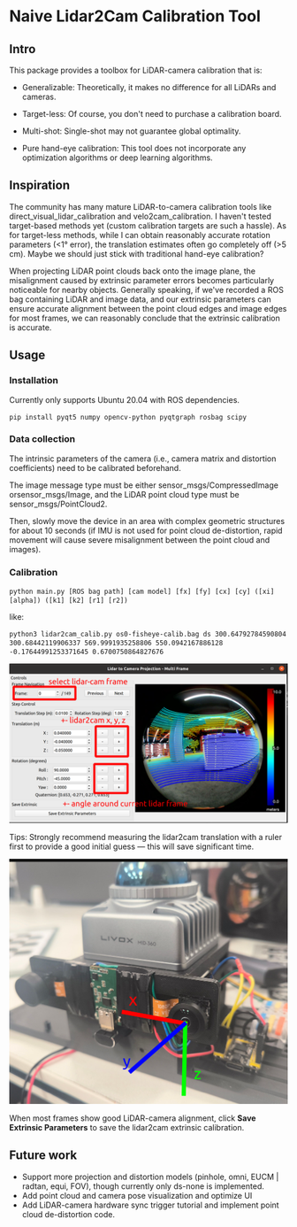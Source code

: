 # Naive Lidar2Cam Calibration Tool

## Intro

This package provides a toolbox for LiDAR-camera calibration that is:

- Generalizable: Theoretically, it makes no difference for all LiDARs and cameras.

- Target-less: Of course, you don't need to purchase a calibration board.

- Multi-shot: Single-shot may not guarantee global optimality.

- Pure hand-eye calibration: This tool does not incorporate any optimization algorithms or deep learning algorithms.

## Inspiration

The community has many mature LiDAR-to-camera calibration tools like direct_visual_lidar_calibration and velo2cam_calibration. I haven't tested target-based methods yet (custom calibration targets are such a hassle). As for target-less methods, while I can obtain reasonably accurate rotation parameters (<1° error), the translation estimates often go completely off (>5 cm). Maybe we should just stick with traditional hand-eye calibration?

When projecting LiDAR point clouds back onto the image plane, the misalignment caused by extrinsic parameter errors becomes particularly noticeable for nearby objects. Generally speaking, if we've recorded a ROS bag containing LiDAR and image data, and our extrinsic parameters can ensure accurate alignment between the point cloud edges and image edges for most frames, we can reasonably conclude that the extrinsic calibration is accurate.

## Usage

### Installation

Currently only supports Ubuntu 20.04 with ROS dependencies.

```
pip install pyqt5 numpy opencv-python pyqtgraph rosbag scipy
```
### Data collection

The intrinsic parameters of the camera (i.e., camera matrix and distortion coefficients) need to be calibrated beforehand.

The image message type must be either ​sensor_msgs/CompressedImage or ​sensor_msgs/Image, and the LiDAR point cloud type must be ​sensor_msgs/PointCloud2.

Then, slowly move the device in an area with complex geometric structures for about 10 seconds (if IMU is not used for point cloud de-distortion, rapid movement will cause severe misalignment between the point cloud and images).

### Calibration

```
python main.py [ROS bag path] [cam model] [fx] [fy] [cx] [cy] ([xi] [alpha]) ([k1] [k2] [r1] [r2])
```

like:

``` 
python3 lidar2cam_calib.py os0-fisheye-calib.bag ds 300.64792784590804 300.68442119906337 569.9991935258806 550.0942167886128 -0.17644991253371645 0.6700750864827676
```

![alt text](pic/image0.png)

Tips: Strongly recommend measuring the lidar2cam translation with a ruler first to provide a good initial guess — this will save significant time.

![alt text](pic/image1.png)

When most frames show good LiDAR-camera alignment, click ​**Save Extrinsic Parameters** to save the lidar2cam extrinsic calibration.

## Future work

- Support more projection and distortion models (pinhole, omni, EUCM | radtan, equi, FOV), though currently only ds-none is implemented.
- Add point cloud and camera pose visualization and optimize UI
- Add LiDAR-camera hardware sync trigger tutorial and implement point cloud de-distortion code.